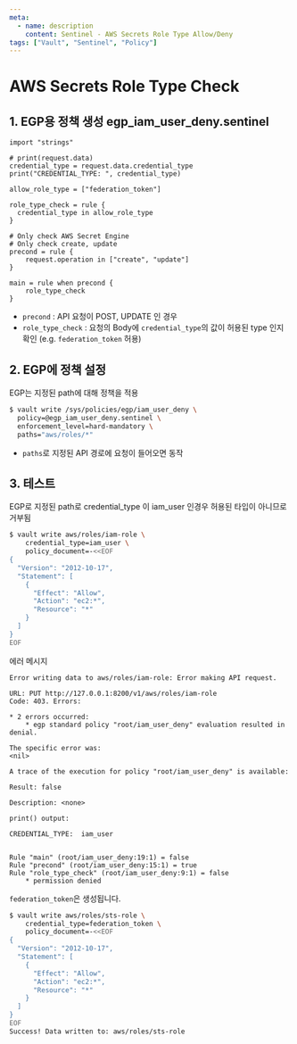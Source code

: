 ```yaml
---
meta:
  - name: description
    content: Sentinel - AWS Secrets Role Type Allow/Deny
tags: ["Vault", "Sentinel", "Policy"]
---
```


# AWS Secrets Role Type Check

## 1. EGP용 정책 생성 egp_iam_user_deny.sentinel

```hcl
import "strings"

# print(request.data)
credential_type = request.data.credential_type
print("CREDENTIAL_TYPE: ", credential_type)

allow_role_type = ["federation_token"]

role_type_check = rule {
  credential_type in allow_role_type
}

# Only check AWS Secret Engine
# Only check create, update
precond = rule {
	request.operation in ["create", "update"]
}

main = rule when precond {
    role_type_check
}
```
- `precond` : API 요청이 POST, UPDATE 인 경우  
- `role_type_check` : 요청의 Body에 `credential_type`의 값이 허용된 type 인지 확인 (e.g. `federation_token` 허용)


## 2. EGP에 정책 설정
EGP는 지정된 path에 대해 정책을 적용

```bash
$ vault write /sys/policies/egp/iam_user_deny \
  policy=@egp_iam_user_deny.sentinel \
  enforcement_level=hard-mandatory \
  paths="aws/roles/*"
```
- `paths`로 지정된 API 경로에 요청이 들어오면 동작

## 3. 테스트
EGP로 지정된 path로 credential_type 이 iam_user 인경우 허용된 타입이 아니므로 거부됨
```bash
$ vault write aws/roles/iam-role \
    credential_type=iam_user \
    policy_document=-<<EOF
{
  "Version": "2012-10-17",
  "Statement": [
    {
      "Effect": "Allow",
      "Action": "ec2:*",
      "Resource": "*"
    }
  ]
}
EOF
```

에러 메시지
```log
Error writing data to aws/roles/iam-role: Error making API request.

URL: PUT http://127.0.0.1:8200/v1/aws/roles/iam-role
Code: 403. Errors:

* 2 errors occurred:
	* egp standard policy "root/iam_user_deny" evaluation resulted in denial.

The specific error was:
<nil>

A trace of the execution for policy "root/iam_user_deny" is available:

Result: false

Description: <none>

print() output:

CREDENTIAL_TYPE:  iam_user


Rule "main" (root/iam_user_deny:19:1) = false
Rule "precond" (root/iam_user_deny:15:1) = true
Rule "role_type_check" (root/iam_user_deny:9:1) = false
	* permission denied
```

`federation_token`은 생성됩니다.
```bash
$ vault write aws/roles/sts-role \
    credential_type=federation_token \
    policy_document=-<<EOF
{
  "Version": "2012-10-17",
  "Statement": [
    {
      "Effect": "Allow",
      "Action": "ec2:*",
      "Resource": "*"
    }
  ]
}
EOF
Success! Data written to: aws/roles/sts-role
```
